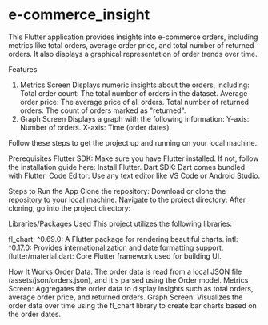 # e-commerce_insight
This Flutter application provides insights into e-commerce orders, including metrics like total orders, average order price, and total number of returned orders. It also displays a graphical representation of order trends over time.

Features
1. Metrics Screen
Displays numeric insights about the orders, including:
Total order count: The total number of orders in the dataset.
Average order price: The average price of all orders.
Total number of returned orders: The count of orders marked as "returned".
2. Graph Screen
Displays a graph with the following information:
Y-axis: Number of orders.
X-axis: Time (order dates).

Follow these steps to get the project up and running on your local machine.

Prerequisites
Flutter SDK: Make sure you have Flutter installed. If not, follow the installation guide here: Install Flutter.
Dart SDK: Dart comes bundled with Flutter.
Code Editor: Use any text editor like VS Code or Android Studio.

Steps to Run the App
Clone the repository: Download or clone the repository to your local machine.
Navigate to the project directory: After cloning, go into the project directory:

Libraries/Packages Used
This project utilizes the following libraries:

fl_chart: ^0.69.0: A Flutter package for rendering beautiful charts.
intl: ^0.17.0: Provides internationalization and date formatting support.
flutter/material.dart: Core Flutter framework used for building UI.

How It Works
Order Data: The order data is read from a local JSON file (assets/json/orders.json), and it's parsed using the Order model.
Metrics Screen: Aggregates the order data to display insights such as total orders, average order price, and returned orders.
Graph Screen: Visualizes the order data over time using the fl_chart library to create bar charts based on the order dates.
